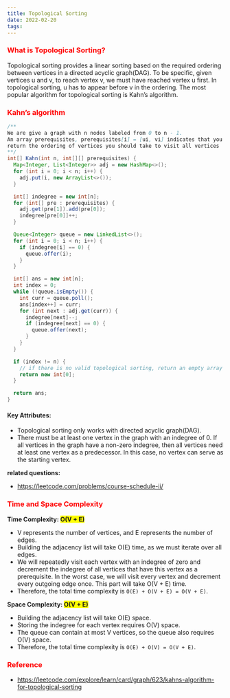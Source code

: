 ```yaml
---
title: Topological Sorting
date: 2022-02-20
tags:
---
```


### <span style="color:red">What is Topological Sorting?</span>

Topological sorting provides a linear sorting based on the required ordering between vertices in a directed acyclic graph(DAG). To be specific, given vertices u and v, to reach vertex v, we must have reached vertex u first. In topological sorting, u has to appear before v in the ordering. The most popular algorithm for topological sorting is Kahn’s algorithm.

### <span style="color:red">Kahn’s algorithm</span>

```java
/**
We are give a graph with n nodes labeled from 0 to n - 1.
An array prerequisites, prerequisites[i] = [ui, vi] indicates that you must reach vi first if you want to reach ui,
return the ordering of vertices you should take to visit all vertices
**/
int[] Kahn(int n, int[][] prerequisites) {
  Map<Integer, List<Integer>> adj = new HashMap<>();
  for (int i = 0; i < n; i++) {
    adj.put(i, new ArrayList<>());
  }

  int[] indegree = new int[n];
  for (int[] pre : prerequisites) {
    adj.get(pre[1]).add(pre[0]);
    indegree[pre[0]]++;
  }

  Queue<Integer> queue = new LinkedList<>();
  for (int i = 0; i < n; i++) {
    if (indegree[i] == 0) {
      queue.offer(i);
    }
  }

  int[] ans = new int[n];
  int index = 0;
  while (!queue.isEmpty()) {
    int curr = queue.poll();
    ans[index++] = curr;
    for (int next : adj.get(curr)) {
      indegree[next]--;
      if (indegree[next] == 0) {
        queue.offer(next);
      }
    }
  }

  if (index != n) {
    // if there is no valid topological sorting, return an empty array
    return new int[0];
  }

  return ans;
}
```

#### Key Attributes:

- Topological sorting only works with directed acyclic graph(DAG).
- There must be at least one vertex in the graph with an indegree of 0. If all vertices in the graph have a non-zero indegree, then all vertices need at least one vertex as a predecessor. In this case, no vertex can serve as the starting vertex.

**related questions:**

- https://leetcode.com/problems/course-schedule-ii/

### <span style="color:red">Time and Space Complexity</span>

**Time Complexity: <span style="background-color:yellow">O(V + E)</span>**

- V represents the number of vertices, and E represents the number of edges.
- Building the adjacency list will take O(E) time, as we must iterate over all edges.
- We will repeatedly visit each vertex with an indegree of zero and decrement the indegree of all vertices that have this vertex as a prerequisite. In the worst case, we will visit every vertex and decrement every outgoing edge once. This part will take O(V + E) time.
- Therefore, the total time complexity is `O(E) + O(V + E) = O(V + E)`.

**Space Complexity: <span style="background-color:yellow">O(V + E)</span>**

- Building the adjacency list will take O(E) space.
- Storing the indegree for each vertex requires O(V) space.
- The queue can contain at most V vertices, so the queue also requires O(V) space.
- Therefore, the total time complexity is `O(E) + O(V) = O(V + E)`.

### <span style="color:red">Reference</span>

- https://leetcode.com/explore/learn/card/graph/623/kahns-algorithm-for-topological-sorting
